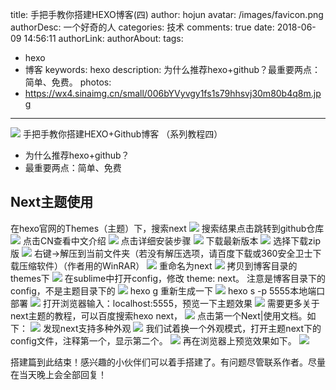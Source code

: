 title: 手把手教你搭建HEXO博客(四)
author: hojun
avatar: /images/favicon.png
authorDesc: 一个好奇的人
categories: 技术
comments: true
date: 2018-06-09 14:56:11
authorLink:
authorAbout:
tags:
 - hexo
 - 博客
keywords: hexo
description: 为什么推荐hexo+github？最重要两点：简单、免费。
photos:
 - https://wx4.sinaimg.cn/small/006bYVyvgy1fs1s79hhsvj30m80b4q8m.jpg
---
![](https://wx4.sinaimg.cn/large/006bYVyvgy1fs1s79hhsvj30m80b4q8m.jpg)
手把手教你搭建HEXO+Github博客 （系列教程四）

 - 为什么推荐hexo+github？ 
 - 最重要两点：简单、免费

## **Next主题使用**
在hexo官网的Themes（主题）下，搜索next
![](https://wx3.sinaimg.cn/large/006bYVyvgy1fs56gjj6b0j30zl0hrtgu.jpg)
搜索结果点击跳转到github仓库
![](https://wx2.sinaimg.cn/large/006bYVyvgy1fs56givzz2j30up0gjwkg.jpg)
点击CN查看中文介绍
![](https://wx4.sinaimg.cn/large/006bYVyvgy1fs56gi5q1mj30t60gj78b.jpg)
点击详细安装步骤
![](https://wx1.sinaimg.cn/large/006bYVyvgy1fs56ghjm1kj30t60gjdkf.jpg)
下载最新版本
![](https://wx4.sinaimg.cn/large/006bYVyvgy1fs56ggu4l2j30t60gjq6q.jpg)
选择下载zip版
![](https://wx4.sinaimg.cn/large/006bYVyvgy1fs56gft5yoj30t60gj0vf.jpg)
右键->解压到当前文件夹（若没有解压选项，请百度下载或360安全卫士下载压缩软件）（作者用的WinRAR）
![](https://wx1.sinaimg.cn/large/006bYVyvgy1fs56ge8el7j30q30jctt2.jpg)
重命名为next
![](https://wx4.sinaimg.cn/large/006bYVyvgy1fs56gdawltj30nb0h51a0.jpg)
拷贝到博客目录的themes下
![](https://wx2.sinaimg.cn/large/006bYVyvgy1fs56gcj9wmj30p00hnjv4.jpg)
在sublime中打开config，修改 theme: next。
注意是博客目录下的config，不是主题目录下的
![](https://wx4.sinaimg.cn/large/006bYVyvgy1fs56gexdtdj30t60gjthb.jpg)
hexo g 重新生成一下
![](https://wx2.sinaimg.cn/large/006bYVyvgy1fs56gbzjbsj30t00f57c6.jpg)
hexo s -p 5555本地端口部署
![](https://wx2.sinaimg.cn/large/006bYVyvgy1fs56gb7co4j30t30f6n6t.jpg)
打开浏览器输入：localhost:5555，预览一下主题效果
![](https://wx1.sinaimg.cn/large/006bYVyvgy1fs56gak2ldj30va0jo768.jpg)
需要更多关于next主题的教程，可以百度搜索hexo next，
![](https://wx1.sinaimg.cn/large/006bYVyvgy1fs56ga0grxj30t60gj10z.jpg)
点击第一个Next|使用文档。如下：
![](https://wx1.sinaimg.cn/large/006bYVyvgy1fs56g99jzkj30z00hrgqt.jpg)
发现next支持多种外观
![](https://wx1.sinaimg.cn/large/006bYVyvgy1fs56g8nwu5j30t60gjq59.jpg)
我们试着换一个外观模式，打开主题next下的config文件，注释第一个，显示第二个。
![](https://wx4.sinaimg.cn/large/006bYVyvgy1fs56g7snccj30ud0ipgwj.jpg)
再在浏览器上预览效果如下。
![](https://wx2.sinaimg.cn/large/006bYVyvgy1fs56g71vq4j30t60gjwgj.jpg)

搭建篇到此结束！感兴趣的小伙伴们可以着手搭建了。有问题尽管联系作者。尽量在当天晚上会全部回复！
